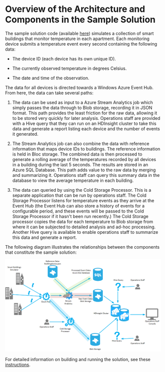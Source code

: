 # Overview of the Architecture and Components in the Sample Solution

The sample solution code (available [here](https://github.com/mspnp/iot-journey/tree/master/src)) simulates a collection of smart buildings that monitor temperature in each apartment. Each monitoring device submits a temperature event every second containing the following data:

- The device ID (each device has its own unique ID).

- The currently observed temperature in degrees Celsius.

- The date and time of the observation.

The data for all devices is directed towards a Windows Azure Event Hub. From here, the data can take several paths:

1. The data can be used as input to a Azure Stream Analytics job which simply passes the data through to Blob storage, recording it in JSON format. This path provides the least friction for the raw data, allowing it to be stored very quickly for later analysis. Operations staff are provided with a Hive query that they can run on an HDInsight cluster to take this data and generate a report listing each device and the number of events it generated.

2. The Stream Analytics job can also combine the data with reference information that maps device IDs to buildings. The reference information is held in Bloc storage. The combined data is then processed to generate a rolling average of the temperatures recorded by all devices in a building during the last 5 seconds. The results are stored in an Azure SQL Database. This path adds value to the raw data by merging and summarizing it. Operations staff can query this summary data in the database to view the average temperature in each building.

3. The data can queried by using the Cold Storage Processor. This is a separate application that can be run by operations staff. The Cold Storage Processor listens for temperature events as they arrive at the Event Hub (the Event Hub can also store a history of events for a configurable period, and these events will be passed to the Cold Storage Processor if it hasn't been run recently.) The Cold Storage processor copies the data for each temperature to Blob storage from where it can be subjected to detailed analysis and ad-hoc processing. Another Hive query is available to enable operations staff to summarize this data and generate a report.

The following diagram illustrates the relationships between the components that constitute the sample solution:

![The components that constitute the sample solution](media/overview-of-architecture-and-components/overview-of-architecture-and-components.png)

For detailed information on building and running the solution, see these [instructions](https://github.com/mspnp/iot-journey/blob/master/docs/building-and-deploying-the-sample-solution.md).

